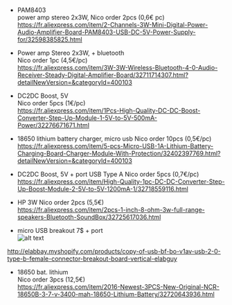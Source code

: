 - PAM8403  
power amp stereo 2x3W,
Nico order 2pcs (0,6€ pc)  
https://fr.aliexpress.com/item/2-Channels-3W-Mini-Digital-Power-Audio-Amplifier-Board-PAM8403-USB-DC-5V-Power-Supply-for/32598385825.html

- Power amp Stereo 2x3W, + bluetooth  
Nico order 1pc (4,5€/pc)  
https://fr.aliexpress.com/item/3W-3W-Wireless-Bluetooth-4-0-Audio-Receiver-Steady-Digital-Amplifier-Board/32711714307.html?detailNewVersion=&categoryId=400103

- DC2DC Boost, 5V  
Nico order 5pcs (1€/pc)  
https://fr.aliexpress.com/item/1Pcs-High-Quality-DC-DC-Boost-Converter-Step-Up-Module-1-5V-to-5V-500mA-Power/32276671671.html

- 18650 lithium battery charger, micro usb
Nico order 10pcs (0,5€/pc)  
https://fr.aliexpress.com/item/5-pcs-Micro-USB-1A-Lithium-Battery-Charging-Board-Charger-Module-With-Protection/32402397769.html?detailNewVersion=&categoryId=400103

- DC2DC Boost, 5V + port USB Type A
Nico order 5pcs (0,7€/pc)
https://fr.aliexpress.com/item/High-Quality-1pc-DC-DC-Converter-Step-Up-Boost-Module-2-5V-to-5V-1200mA-1/32718559116.html

- HP 3W
Nico order 2pcs (5,5€)   
https://fr.aliexpress.com/item/2pcs-1-inch-8-ohm-3w-full-range-speakers-Bluetooth-SoundBox/32725617036.html

- micro USB breakout  7$ + port  
![alt text](https://cdn.shopify.com/s/files/1/0565/9293/products/DSC_0142_89946c7d-381d-4513-89e5-cdc5acb5c4f6_large.JPG "Title")
  
http://elabbay.myshopify.com/products/copy-of-usb-bf-bo-v1av-usb-2-0-type-b-female-connector-breakout-board-vertical-elabguy

- 18650 bat. lithium   
Nico order 3pcs (12,5€)    
https://fr.aliexpress.com/item/2016-Newest-3PCS-New-Original-NCR-18650B-3-7-v-3400-mah-18650-Lithium-Battery/32720643936.html
